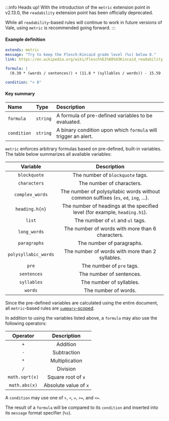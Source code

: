 :::info Heads up!
With the introduction of the `metric` extension point in v2.13.0, the
`readability` extension point has been officially deprecated.

While all `readability`-based rules will continue to work in future versions of
Vale, using `metric` is recommended going forward.
:::

#### Example definition

```yaml
extends: metric
message: "Try to keep the Flesch-Kincaid grade level (%s) below 8."
link: https://en.wikipedia.org/wiki/Flesch%E2%80%93Kincaid_readability_tests

formula: |
  (0.39 * (words / sentences)) + (11.8 * (syllables / words)) - 15.59

condition: "> 8"
```

#### Key summary

| Name        | Type     | Description                                                     |
| :---------- | :------- | :-------------------------------------------------------------- |
| `formula`   | `string` | A formula of pre-defined variables to be evaluated.             |
| `condition` | `string` | A binary condition upon which `formula` will trigger an alert. |

`metric` enforces arbitrary formulas based on pre-defined, built-in variables.
The table below summarizes all available variables:

|       Variable       |                                     Description                                    |
|:--------------------:|:----------------------------------------------------------------------------------:|
| `blockquote`         | The number of `blockquote` tags.                                                   |
| `characters`         | The number of characters.                                                          |
| `complex_words`      | The number of polysyllabic words without common suffixes (`es`, `ed`, `ing`, ...). |
| `heading.h{n}`       | The number of headings at the specified level (for example, `heading.h1`).         |
| `list`               | The number of `ol` and `ul` tags.                                                  |
| `long_words`         | The number of words with more than 6 characters.                                   |
| `paragraphs`         | The number of paragraphs.                                                          |
| `polysyllabic_words` | The number of words with more than 2 syllables.                                    |
| `pre`                | The number of `pre` tags.                                                          |
| `sentences`          | The number of sentences.                                                           |
| `syllables`          | The number of syllables.                                                           |
| `words`              | The number of words.                                                               |

Since the pre-defined variables are calculated using the entire document, all
`metric`-based rules are [`summary`-scoped][1].

In addition to using the variables listed above, a `formula` may also use the
following operators:

|    Operator    |      Description      |
|:--------------:|:---------------------:|
| `+`            | Addition              |
| `-`            | Subtraction           |
| `*`            | Multiplication        |
| `/`            | Division              |
| `math.sqrt(x)` | Square root of `x`    |
| `math.abs(x)`  | Absolute value of `x` |

A `condition` may use one of `>`, `<`, `=`, `>=`, and `<=`.

The result of a `formula` will be compared to its `condition` and inserted
into its `message` format specifier (`%s`).

[1]: https://docs.errata.ai/vale/scoping

